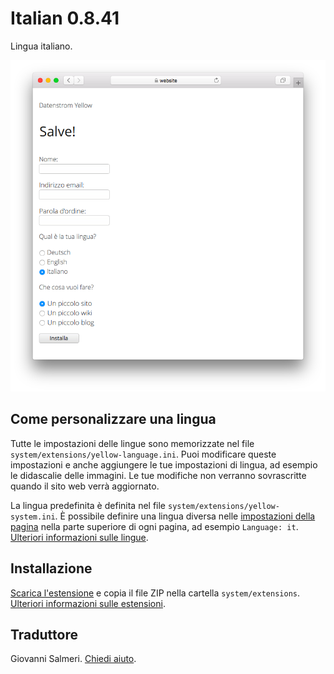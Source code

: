 # Italian 0.8.41

Lingua italiano.

<p align="center"><img src="italian-screenshot.png?raw=true" alt="Immagine dello schermo"></p>

## Come personalizzare una lingua

Tutte le impostazioni delle lingue sono memorizzate nel file `system/extensions/yellow-language.ini`. Puoi modificare queste impostazioni e anche aggiungere le tue impostazioni di lingua, ad esempio le didascalie delle immagini. Le tue modifiche non verranno sovrascritte quando il sito web verrà aggiornato.

La lingua predefinita è definita nel file `system/extensions/yellow-system.ini`. È possibile definire una lingua diversa nelle [impostazioni della pagina](https://github.com/annaesvensson/yellow-core#settings-page) nella parte superiore di ogni pagina, ad esempio `Language: it`. [Ulteriori informazioni sulle lingue](https://datenstrom.se/yellow/help/how-to-customise-a-language).

## Installazione

[Scarica l'estensione](https://github.com/datenstrom/yellow-extensions/raw/main/downloads/italian.zip) e copia il file ZIP nella cartella `system/extensions`. [Ulteriori informazioni sulle estensioni](https://github.com/annaesvensson/yellow-update).

## Traduttore

Giovanni Salmeri. [Chiedi aiuto](https://datenstrom.se/yellow/help/).
